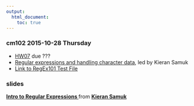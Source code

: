 ```yaml
---
output:
  html_document:
    toc: true
---
```


### cm102 2015-10-28 Thursday

  * [HW07](hw07_data-wrangling-grand-finale.html) due ???
  * [Regular expressions and handling character data](block027_regular-expressions-2015.html), led by Kieran Samuk
  * [Link to RegEx101 Test File](https://regex101.com/r/gZ2uW4/2)

### slides

<script async class="speakerdeck-embed" data-id="b1efa8fafa73417aabe49a020b9e63a7" data-ratio="1.33333333333333" src="//speakerdeck.com/assets/embed.js"></script> <div style="margin-bottom:5px"> <strong> <a href="https://speakerdeck.com/ksamuk/ubc-stat545-2015-cm103-introduction-to-regular-expressions" target="_blank">Intro to Regular Expressions </a> </strong> from <strong><a href="https://speakerdeck.com/ksamuk" target="_blank">Kieran Samuk</a></strong> </div>